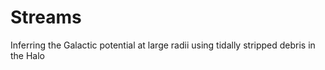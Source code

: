 Streams
========
Inferring the Galactic potential at large radii using tidally stripped debris in the Halo
